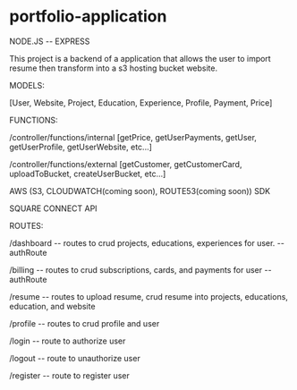 # portfolio-application
NODE.JS -- EXPRESS

This project is a backend of a application that allows the user to import resume then transform into a s3 hosting bucket website.

MODELS:

[User, Website, Project, Education, Experience, Profile, Payment, Price]



FUNCTIONS:

/controller/functions/internal [getPrice, getUserPayments, getUser, getUserProfile, getUserWebsite, etc...]

/controller/functions/external [getCustomer, getCustomerCard, uploadToBucket, createUserBucket, etc...]

AWS (S3, CLOUDWATCH(coming soon), ROUTE53(coming soon)) SDK

SQUARE CONNECT API 




ROUTES:

/dashboard -- routes to crud projects, educations, experiences for user. -- authRoute

/billing -- routes to crud subscriptions, cards, and payments for user -- authRoute

/resume -- routes to upload resume, crud resume into projects, educations, education, and website

/profile -- routes to crud profile and user 

/login -- route to authorize user

/logout -- route to unauthorize user

/register -- route to register user
